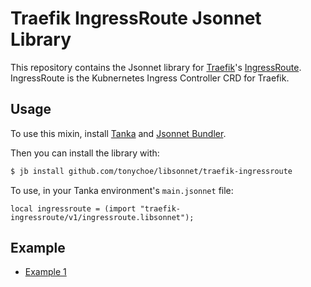 # Traefik IngressRoute Jsonnet Library

This repository contains the Jsonnet library for [Traefik](https://traefik.io/)'s [IngressRoute](https://doc.traefik.io/traefik/master/routing/providers/kubernetes-crd/). IngressRoute is the Kubnernetes Ingress Controller CRD for Traefik.

## Usage

To use this mixin, install [Tanka](https://tanka.dev/) and [Jsonnet Bundler](https://tanka.dev/install#jsonnet-bundler).

Then you can install the library with:

```bash
$ jb install github.com/tonychoe/libsonnet/traefik-ingressroute
```

To use, in your Tanka environment's `main.jsonnet` file:


```jsonnet
local ingressroute = (import "traefik-ingressroute/v1/ingressroute.libsonnet");
```

## Example

* [Example 1](../docs/examples/ingressroute.jsonnet)

